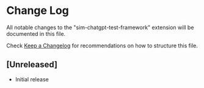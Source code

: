 # Change Log

All notable changes to the "sim-chatgpt-test-framework" extension will be documented in this file.

Check [Keep a Changelog](http://keepachangelog.com/) for recommendations on how to structure this file.

## [Unreleased]

- Initial release